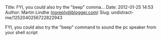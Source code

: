 Title: FYI, you could also try the &quot;beep&quot; comma...
Date: 2012-01-25 14:53
Author: Martin Lindhe (noreply@blogger.com)
Slug: undistract-me/1252040256722822943

FYI, you could also try the "beep" command to sound the pc speaker from
your shell script

